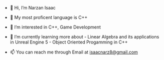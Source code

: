 - 👋 Hi, I’m Narzan Isaac

- 💞️ My most proficent language is C++
 
- 👀 I’m interested in C++, Game Development
 
- 🌱 I’m currently learning more about 
          - Linear Algebra and its applications in Unreal Engine 5
          - Object Oriented Progamming in C++

- 📫 You can reach me through 
      Email at isaacnarz8@gmail.com

